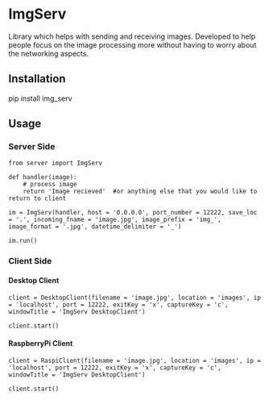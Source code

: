 # ImgServ

Library which helps with sending and receiving images. Developed to help people focus on the image processing more without having to worry about the networking aspects.

## Installation 

pip install img_serv

## Usage

### Server Side
```
from server import ImgServ

def handler(image):
    # process image
    return 'Image recieved'  #or anything else that you would like to return to client

im = ImgServ(handler, host = '0.0.0.0', port_number = 12222, save_loc = '.', incoming_fname = 'image.jpg', image_prefix = 'img_', image_format = '.jpg', datetime_delimiter = '_')

im.run()
```

### Client Side 

#### Desktop Client 
```
client = DesktopClient(filename = 'image.jpg', location = 'images', ip = 'localhost', port = 12222, exitKey = 'x', captureKey = 'c', windowTitle = 'ImgServ DesktopClient')

client.start()
```

#### RaspberryPi Client 
```
client = RaspiClient(filename = 'image.jpg', location = 'images', ip = 'localhost', port = 12222, exitKey = 'x', captureKey = 'c', windowTitle = 'ImgServ DesktopClient')

client.start()
```
